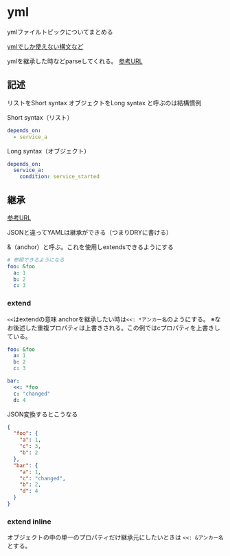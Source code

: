 # yml

ymlファイルトピックについてまとめる

[ymlでしか使えない構文など](https://nju33.com/notes/github-actions/articles#%E3%83%91%E3%82%BF%E3%83%BC%E3%83%B3)

ymlを継承した時などparseしてくれる。
[参考URL](http://yaml-online-parser.appspot.com/?yaml=foo%3A+%26foo%0A++a%3A+1%0A++b%3A+2%0A++c%3A+3%0A%0Abar%3A%0A++%3C%3C%3A+*foo%0A++c%3A+%22changed%22%0A++d%3A+4%0A%0Abaz%3A%0A++%3C%3C%3A+%26awesome%0A++++awesome%3A+%22cat%22%0A++great%3A+%22god%22%0A++bad%3A+%22human%22%0A%0Astatus%3A%0A++%3C%3C%3A+*awesome%0A++work%3A+true&type=json)

## 記述

リストをShort syntax
オブジェクトをLong syntax
と呼ぶのは結構慣例

Short syntax（リスト）
```yml
depends_on:
  - service_a
```

Long syntax（オブジェクト）
```yml
depends_on:
  service_a:
    condition: service_started
```

## 継承

[参考URL](https://tech-1natsu.hatenablog.com/entry/2018/12/16/004215)

JSONと違ってYAMLは継承ができる（つまりDRYに書ける）

&（anchor）と呼ぶ。これを使用しextendsできるようにする

```yml
# 参照できるようになる
foo: &foo
  a: 1
  b: 2
  c: 3
```

### extend

`<<`はextendの意味
anchorを継承したい時は`<<: *アンカー名`のようにする。
※なお後述した重複プロパティは上書きされる。この例ではcプロパティを上書きしている。

```yml
foo: &foo
  a: 1
  b: 2
  c: 3

bar:
  <<: *foo
  c: "changed"
  d: 4
```

JSON変換するとこうなる
```json
{
  "foo": {
    "a": 1, 
    "c": 3, 
    "b": 2
  }, 
  "bar": {
    "a": 1, 
    "c": "changed", 
    "b": 2, 
    "d": 4
  }
}
```

### extend inline

オブジェクトの中の単一のプロパティだけ継承元にしたいときは
`<<: &アンカー名`とする。